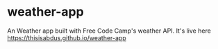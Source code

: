 # weather-app

An Weather app built with Free Code Camp's weather API.
It's live here https://thisisabdus.github.io/weather-app
